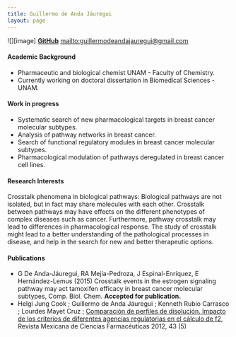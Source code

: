 ```yaml
---
title: Guillermo de Anda Jáuregui
layout: page
---
```


![][image]
**[GitHub][2]**
<mailto:guillermodeandajauregui@gmail.com>

#### Academic Background
* Pharmaceutic and biological chemist  UNAM - Faculty of Chemistry.
* Currently working on doctoral dissertation in Biomedical Sciences - UNAM.

#### Work in progress
* Systematic search of new pharmacological targets in breast cancer molecular subtypes.
* Analysis of pathway networks in breast cancer.
* Search of functional regulatory modules in breast cancer molecular subtypes.
* Pharmacological modulation of pathways deregulated in breast cancer cell lines.

#### Research Interests
Crosstalk phenomena in biological pathways: Biological pathways are not isolated, but in fact may share molecules with each other. Crosstalk between pathways may have effects on the different phenotypes of complex diseases such as cancer. Furthermore, pathway crosstalk may lead to differences in pharmacological response. The study of crosstalk might lead to a better understanding of the pathological processes in disease, and help in the search for new and better therapeutic options.

#### Publications
* G De Anda-Jáuregui, RA Mejía-Pedroza, J Espinal-Enríquez, E Hernández-Lemus (2015) Crosstalk events in the estrogen signaling pathway may act tamoxifen efficacy in breast cancer molecular subtypes, Comp. Biol. Chem. **Accepted for publication.**
* Helgi Jung Cook ; Guillermo de Anda Jáuregui ; Kenneth Rubio Carrasco ; Lourdes Mayet Cruz ; [Comparación de perfiles de disolución. Impacto de los criterios de diferentes agencias regulatorias en el cálculo de f2][5], Revista Mexicana de Ciencias Farmacéuticas 2012, 43 (5)

[2]: https://github.com/guillermodeandajauregui
[5]:http://asociacionfarmaceuticamexicana.org.mx/revistas/2012/RMCF%20V43-3/ARTICULOS%20PDF/COMPARACION%20DE%20PERFILES%20DE%20DISOLUCION.%20IMPACTO%20DE%20LOS%20CRITERIOS%20DE%20DIFERENTES%20AGENCIAS%20REGULATORIAS%20EN%20EL%20CALCULO%20DE%20f2.pdf

